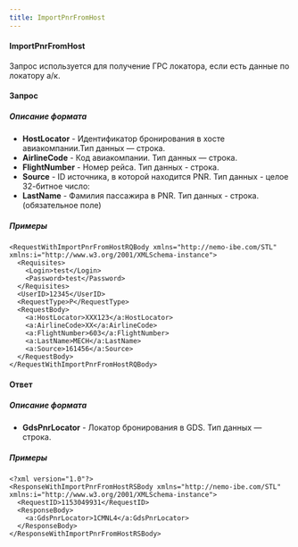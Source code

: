 ```yaml
---
title: ImportPnrFromHost
---
```


#### ImportPnrFromHost

Запрос используется для получение ГРС локатора, если есть данные по локатору а/к.

#### Запрос

##### Описание формата

-   **HostLocator** - Идентификатор бронирования в хосте авиакомпании.Тип данных — строка.
-   **AirlineCode** - Код авиакомпании. Тип данных — строка.
-   **FlightNumber** - Номер рейса. Тип данных - строка.
-   **Source** -  ID источника, в которой находится PNR. Тип данных - целое 32-битное число:
-   **LastName** - Фамилия пассажира в PNR. Тип данных - строка. (обязательное поле)

##### Примеры

```
<RequestWithImportPnrFromHostRQBody xmlns="http://nemo-ibe.com/STL" xmlns:i="http://www.w3.org/2001/XMLSchema-instance">
  <Requisites>
    <Login>test</Login>
    <Password>test</Password>
  </Requisites>
  <UserID>12345</UserID>
  <RequestType>P</RequestType>
  <RequestBody>
    <a:HostLocator>XXX123</a:HostLocator>
    <a:AirlineCode>XX</a:AirlineCode>
    <a:FlightNumber>603</a:FlightNumber>
    <a:LastName>MECH</a:LastName>
	<a:Source>161456</a:Source>
  </RequestBody>
</RequestWithImportPnrFromHostRQBody>

```

#### Ответ

##### Описание формата

-   **GdsPnrLocator** - Локатор бронирования в GDS. Тип данных — строка. 

##### Примеры

```
<?xml version="1.0"?>
<ResponseWithImportPnrFromHostRSBody xmlns="http://nemo-ibe.com/STL" xmlns:i="http://www.w3.org/2001/XMLSchema-instance">
  <RequestID>1153049931</RequestID>
  <ResponseBody>
    <a:GdsPnrLocator>1CMNL4</a:GdsPnrLocator>
  </ResponseBody>
</ResponseWithImportPnrFromHostRSBody>
```